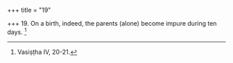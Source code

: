 +++
title = "19"

+++
19. On a birth, indeed, the parents (alone) become impure during ten days. [^16] 


[^16]:  Vasiṣṭha IV, 20-21.
